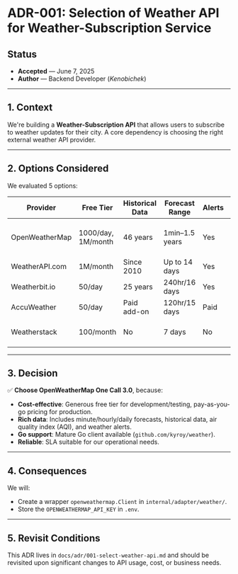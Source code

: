 # ADR-001: Selection of Weather API for Weather-Subscription Service

## Status
- **Accepted** — June 7, 2025  
- **Author** — Backend Developer (*Kenobichek*)

---

## 1. Context

We're building a **Weather-Subscription API** that allows users to subscribe to weather updates for their city. A core dependency is choosing the right external weather API provider.

---

## 2. Options Considered

We evaluated 5 options:

| Provider         | Free Tier                 | Historical Data | Forecast Range      | Alerts | AQI  | Mapping Support | Global Coverage | SLA                     |
|------------------|---------------------------|------------------|----------------------|--------|------|------------------|------------------|--------------------------|
| OpenWeatherMap   | 1000/day, 1M/month        | 46 years         | 1min–1.5 years       | Yes    | Yes  | 15 layers         | 200k+ cities     | 99.5% (free), 99.9% (paid) |
| WeatherAPI.com   | 1M/month                  | Since 2010       | Up to 14 days        | Yes    | Yes  | —                 | Global           | 95.5%                    |
| Weatherbit.io    | 50/day                    | 25 years         | 240hr/16 days        | Yes    | Yes  | Beta             | 120k stations    | ≥95%                     |
| AccuWeather      | 50/day                    | Paid add-on      | 120hr/15 days        | Paid   | Add-on | Limited         | Global           | Contract-based           |
| Weatherstack     | 100/month                 | No               | 7 days               | No     | No   | —                 | Global (low detail) | 99%                    |

---

## 3. Decision

✅ **Choose OpenWeatherMap One Call 3.0**, because:

- **Cost-effective**: Generous free tier for development/testing, pay-as-you-go pricing for production.
- **Rich data**: Includes minute/hourly/daily forecasts, historical data, air quality index (AQI), and weather alerts.
- **Go support**: Mature Go client available (`github.com/kyroy/weather`).
- **Reliable**: SLA suitable for our operational needs.

---

## 4. Consequences

We will:

- Create a wrapper `openweathermap.Client` in `internal/adapter/weather/`.
- Store the `OPENWEATHERMAP_API_KEY` in `.env`.
---

## 5. Revisit Conditions

This ADR lives in `docs/adr/001-select-weather-api.md` and should be revisited upon significant changes to API usage, cost, or business needs.
